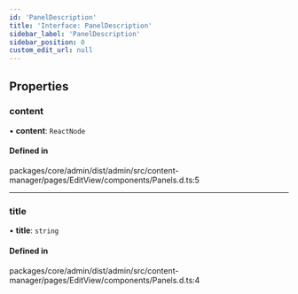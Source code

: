 ```yaml
---
id: 'PanelDescription'
title: 'Interface: PanelDescription'
sidebar_label: 'PanelDescription'
sidebar_position: 0
custom_edit_url: null
---
```


## Properties

### content

• **content**: `ReactNode`

#### Defined in

packages/core/admin/dist/admin/src/content-manager/pages/EditView/components/Panels.d.ts:5

---

### title

• **title**: `string`

#### Defined in

packages/core/admin/dist/admin/src/content-manager/pages/EditView/components/Panels.d.ts:4
